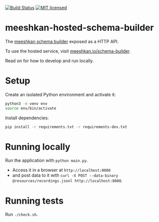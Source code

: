 [![Build Status](https://github.com/meeshkan/meeshkan-hosted-schema-builder/workflows/CI/badge.svg)](https://github.com/meeshkan/meeshkan-hosted-schema-builder/actions?query=workflow%3ACI)
[![MIT licensed](http://img.shields.io/:license-MIT-blue.svg)](LICENSE)

# meeshkan-hosted-schema-builder
The [meeshkan schema builder](https://github.com/meeshkan/meeshkan) exposed as a HTTP API.

To use the hosted service, visit [meeshkan.io/schema-builder](https://meeshkan.io/schema-builder).

Read on for how to develop and run locally.

# Setup
Create an isolated Python environment and activate it:

```sh
python3 -m venv env
source env/bin/activate
```

Install dependencies:

```sh
pip install -r requirements.txt -r requirements-dev.txt
```

# Running locally
Run the application with `python main.py`.

- Access it in a browser at `http://localhost:8080`
- and post data to it with `curl -X POST --data-binary @resources/recordings.jsonl http://localhost:8080`.

# Running tests
Run `./check.sh`.
